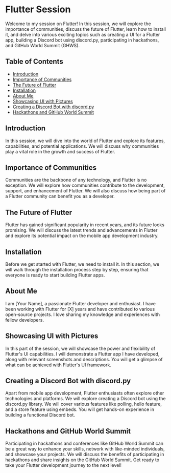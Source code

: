 # Flutter Session

Welcome to my session on Flutter! In this session, we will explore the importance of communities, discuss the future of Flutter, learn how to install it, and delve into various exciting topics such as creating a UI for a Flutter app, building a Discord bot using discord.py, participating in hackathons, and GitHub World Summit (GHWS).

## Table of Contents

- [Introduction](#introduction)
- [Importance of Communities](#importance-of-communities)
- [The Future of Flutter](#the-future-of-flutter)
- [Installation](#installation)
- [About Me](#about-me)
- [Showcasing UI with Pictures](#showcasing-ui-with-pictures)
- [Creating a Discord Bot with discord.py](#creating-a-discord-bot-with-discordpy)
- [Hackathons and GitHub World Summit](#hackathons-and-github-world-summit)

## Introduction

In this session, we will dive into the world of Flutter and explore its features, capabilities, and potential applications. We will discuss why communities play a vital role in the growth and success of Flutter.

## Importance of Communities

Communities are the backbone of any technology, and Flutter is no exception. We will explore how communities contribute to the development, support, and enhancement of Flutter. We will also discuss how being part of a Flutter community can benefit you as a developer.

## The Future of Flutter

Flutter has gained significant popularity in recent years, and its future looks promising. We will discuss the latest trends and advancements in Flutter and explore its potential impact on the mobile app development industry.

## Installation

Before we get started with Flutter, we need to install it. In this section, we will walk through the installation process step by step, ensuring that everyone is ready to start building Flutter apps.

## About Me

I am [Your Name], a passionate Flutter developer and enthusiast. I have been working with Flutter for [X] years and have contributed to various open-source projects. I love sharing my knowledge and experiences with fellow developers.

## Showcasing UI with Pictures

In this part of the session, we will showcase the power and flexibility of Flutter's UI capabilities. I will demonstrate a Flutter app I have developed, along with relevant screenshots and descriptions. You will get a glimpse of what can be achieved with Flutter's UI framework.

## Creating a Discord Bot with discord.py

Apart from mobile app development, Flutter enthusiasts often explore other technologies and platforms. We will explore creating a Discord bot using the discord.py library. We will cover various features like polling, hello feature, and a store feature using embeds. You will get hands-on experience in building a functional Discord bot.

## Hackathons and GitHub World Summit

Participating in hackathons and conferences like GitHub World Summit can be a great way to enhance your skills, network with like-minded individuals, and showcase your projects. We will discuss the benefits of participating in hackathons and share insights on the GitHub World Summit. Get ready to take your Flutter development journey to the next level!


